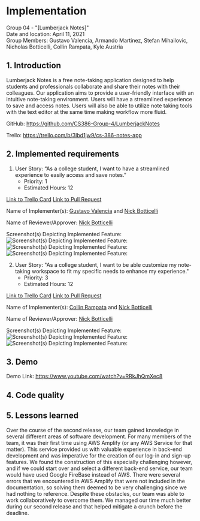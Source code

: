 # Implementation
Group 04 - "[Lumberjack Notes]"  
Date and location: April 11, 2021  
Group Members: Gustavo Valencia, Armando Martinez, Stefan Mihailovic, Nicholas Botticelli, Collin Rampata, Kyle Austria

## 1. Introduction

Lumberjack Notes is a free note-taking application designed to help students and professionals collaborate and share
their notes with their colleagues. Our application aims to provide a user-friendly interface with an intuitive
note-taking environment. Users will have a streamlined experience to save and access notes. Users will also be able to
utilize note taking tools with the text editor at the same time making workflow more fluid.

GitHub: https://github.com/CS386-Group-4/LumberjackNotes

Trello: https://trello.com/b/3lbd1jw9/cs-386-notes-app

## 2. Implemented requirements

1. User Story: “As a college student, I want to have a streamlined experience to easily access and save notes.”  
    - Priority: 1  
    - Estimated Hours: 12

[Link to Trello Card](https://trello.com/c/PP8MOc3s)
[Link to Pull Request](https://github.com/CS386-Group-4/LumberjackNotes/pull/163)

Name of Implementer(s): [Gustavo Valencia](https://github.com/GustavoMiguelValencia) and [Nick Botticelli](https://github.com/nick-botticelli)

Name of Reviewer/Approver: [Nick Botticelli](https://github.com/nick-botticelli)

Screenshot(s) Depicting Implemented Feature:
![Screenshot(s) Depicting Implemented Feature:](./images/D6BeforeSave.png)
![Screenshot(s) Depicting Implemented Feature:](./images/D6Editing.png)
![Screenshot(s) Depicting Implemented Feature:](./images/D6SaveProof.png)

2. User Story: "As a college student, I want to be able customize my note-taking workspace to fit my specific needs to
enhance my experience."  
    - Priority: 3  
    - Estimated Hours: 12

[Link to Trello Card](https://trello.com/c/mXxqQ24y)
[Link to Pull Request](https://github.com/CS386-Group-4/LumberjackNotes/pull/153)

Name of Implementer(s): [Collin Rampata](https://github.com/Crampata) and [Nick Botticelli](https://github.com/nick-botticelli)

Name of Reviewer/Approver: [Nick Botticelli](https://github.com/nick-botticelli)

Screenshot(s) Depicting Implemented Feature:
![Screenshot(s) Depicting Implemented Feature:](./images/D6BeforeCustomization.png)
![Screenshot(s) Depicting Implemented Feature:](./images/D6AfterCustomization.png)

## 3. Demo

Demo Link: https://www.youtube.com/watch?v=RRkJhQmXec8

## 4. Code quality



## 5. Lessons learned

Over the course of the second release, our team gained knowledge in several different areas of software development.
For many members of the team, it was their first time using AWS Amplify (or any AWS Service for that matter). This
service provided us with valuable experience in back-end development and was imperative for the creation of our log-in
and sign-up features. We found the construction of this especially challenging however, and if we could start over and
select a different back-end service, our team would have used Google FireBase instead of AWS. There were several errors
that we encountered in AWS Amplify that were not included in the documentation, so solving them deemed to be very
challenging since we had nothing to reference. Despite these obstacles, our team was able to work collaboratively to
overcome them. We managed our time much better during our second release and that helped mitigate a crunch before the
deadline.
